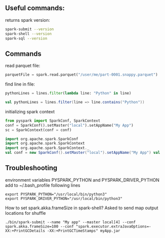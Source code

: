 ## Useful commands:
returns spark version:
```sh
spark-submit --version
spark-shell --version
spark-sql --version
```

## Commands

read parquet file:
```python
parquetFile = spark.read.parquet("/user/me/part-0001.snappy.parquet")
```
find line in file:
```python
pythonLines = lines.filter(lambda line: "Python" in line)
```
```scala
val pythonLines = lines.filter(line => line.contains("Python"))
```
initializing spark context
```python
from pyspark import SparkConf, SparkContext
conf = SparkConf().setMaster("local").setAppName("My App")
sc = SparkContext(conf = conf)
```
```scala
import org.apache.spark.SparkConf
import org.apache.spark.SparkContext
import org.apache.spark.SparkContext._
val conf = new SparkConf().setMaster("local").setAppName("My App") val sc = new SparkContext(conf)
```

## Troubleshooting
environment variables PYSPARK_PYTHON and PYSPARK_DRIVER_PYTHON
add to ~/.bash_profile following lines
```
export PYSPARK_PYTHON="/usr/local/bin/python3"
export PYSPARK_DRIVER_PYTHON="/usr/local/bin/python3"
```

How to set spark.akka.frameSize in spark-shell?
Asked to send map output locations for shuffle
```
./bin/spark-submit --name "My app" --master local[4] --conf spark.akka.frameSize=100 --conf "spark.executor.extraJavaOptions=-XX:+PrintGCDetails -XX:+PrintGCTimeStamps" myApp.jar 
```

